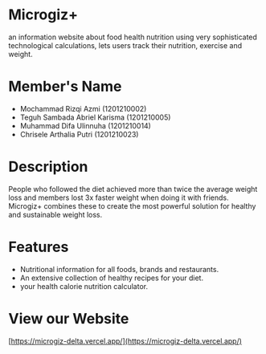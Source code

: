 # Microgiz+
an information website about food health nutrition using very sophisticated technological calculations, lets users track their nutrition, exercise and weight.
# Member's Name
* Mochammad Rizqi Azmi (1201210002)
* Teguh Sambada Abriel Karisma (1201210005)
* Muhammad Difa Ulinnuha (1201210014)
* Chrisele Arthalia Putri (1201210023)
# Description
People who followed the diet achieved more than twice the average weight loss and members lost 3x faster weight when doing it with friends. Microgiz+ combines these to create the most powerful solution for healthy and sustainable weight loss.
# Features
* Nutritional information for all foods, brands and restaurants.
* An extensive collection of healthy recipes for your diet.
* your health calorie nutrition calculator.
# View our Website
[https://microgiz-delta.vercel.app/](https://microgiz-delta.vercel.app/)
